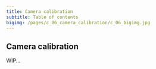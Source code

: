 ```yaml
---
title: Camera calibration
subtitle: Table of contents
bigimg: /pages/c_06_camera_calibration/c_06_bigimg.jpg
---
```


## **Camera calibration** 

WIP...

